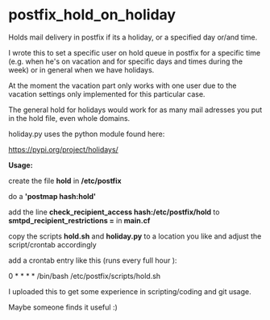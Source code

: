 # postfix_hold_on_holiday
Holds mail delivery in postfix if its a holiday, or a specified day or/and time.

I wrote this to set a specific user on hold queue in postfix for a specific time (e.g. when he's on vacation and for specific days and times during the week) or in general when we have holidays.

At the moment the vacation part only works with one user due to the vacation settings only implemented for this particular case.

The general hold for holidays would work for as many mail adresses you put in the hold file, even whole domains.

holiday.py uses the python module found here:

https://pypi.org/project/holidays/

**Usage:**

create the file **hold** in **/etc/postfix**

do a **'postmap hash:hold'**

add the line **check_recipient_access hash:/etc/postfix/hold** to **smtpd_recipient_restrictions =** in **main.cf**

copy the scripts **hold.sh** and **holiday.py** to a location you like and adjust the script/crontab accordingly

add a crontab entry like this (runs every full hour ):

0 * * * * /bin/bash /etc/postfix/scripts/hold.sh

I uploaded this to get some experience in scripting/coding and git usage. 

Maybe someone finds it useful :)
